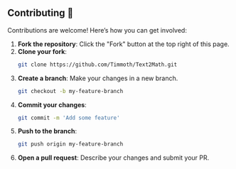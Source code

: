 ## Contributing 🙏

Contributions are welcome! Here’s how you can get involved:

1. **Fork the repository**: Click the "Fork" button at the top right of this page.
2. **Clone your fork**:
   ```bash
   git clone https://github.com/Timmoth/Text2Math.git
   ```
3. **Create a branch**: Make your changes in a new branch.
   ```bash
   git checkout -b my-feature-branch
   ```
4. **Commit your changes**:
   ```bash
   git commit -m 'Add some feature'
   ```
5. **Push to the branch**:
   ```bash
   git push origin my-feature-branch
   ```
6. **Open a pull request**: Describe your changes and submit your PR.

